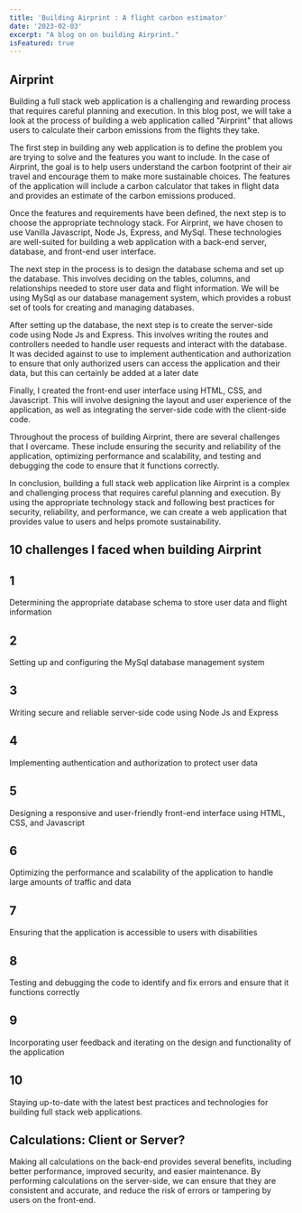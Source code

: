 ```yaml
---
title: 'Building Airprint : A flight carbon estimator'
date: '2023-02-03'
excerpt: "A blog on on building Airprint."
isFeatured: true
---
```

## Airprint

Building a full stack web application is a challenging and rewarding process that requires careful planning and execution. In this blog post, we will take a look at the process of building a web application called "Airprint" that allows users to calculate their carbon emissions from the flights they take.

The first step in building any web application is to define the problem you are trying to solve and the features you want to include. In the case of Airprint, the goal is to help users understand the carbon footprint of their air travel and encourage them to make more sustainable choices. The features of the application will include a carbon calculator that takes in flight data and provides an estimate of the carbon emissions produced.

Once the features and requirements have been defined, the next step is to choose the appropriate technology stack. For Airprint, we have chosen to use  Vanilla Javascript, Node Js, Express, and MySql. These technologies are well-suited for building a web application with a back-end server, database, and front-end user interface.

The next step in the process is to design the database schema and set up the database. This involves deciding on the tables, columns, and relationships needed to store user data and flight information. We will be using MySql as our database management system, which provides a robust set of tools for creating and managing databases.

After setting up the database, the next step is to create the server-side code using Node Js and Express. This involves writing the routes and controllers needed to handle user requests and interact with the database. It was decided against to use to implement authentication and authorization to ensure that only authorized users can access the application and their data, but this can certainly be added at a later date

Finally, I created the front-end user interface using HTML, CSS, and Javascript. This will involve designing the layout and user experience of the application, as well as integrating the server-side code with the client-side code.

Throughout the process of building Airprint, there are several challenges that I overcame. These include ensuring the security and reliability of the application, optimizing performance and scalability, and testing and debugging the code to ensure that it functions correctly.

In conclusion, building a full stack web application like Airprint is a complex and challenging process that requires careful planning and execution. By using the appropriate technology stack and following best practices for security, reliability, and performance, we can create a web application that provides value to users and helps promote sustainability.

## 10 challenges I faced when building Airprint

## 1
Determining the appropriate database schema to store user data and flight information
## 2
Setting up and configuring the MySql database management system
## 3
Writing secure and reliable server-side code using Node Js and Express
## 4
Implementing authentication and authorization to protect user data
## 5
Designing a responsive and user-friendly front-end interface using HTML, CSS, and Javascript
## 6
Optimizing the performance and scalability of the application to handle large amounts of traffic and data
## 7
Ensuring that the application is accessible to users with disabilities
## 8
Testing and debugging the code to identify and fix errors and ensure that it functions correctly
## 9
Incorporating user feedback and iterating on the design and functionality of the application
## 10
Staying up-to-date with the latest best practices and technologies for building full stack web applications.

## Calculations: Client or Server?

Making all calculations on the back-end provides several benefits, including better performance, improved security, and easier maintenance. By performing calculations on the server-side, we can ensure that they are consistent and accurate, and reduce the risk of errors or tampering by users on the front-end.


